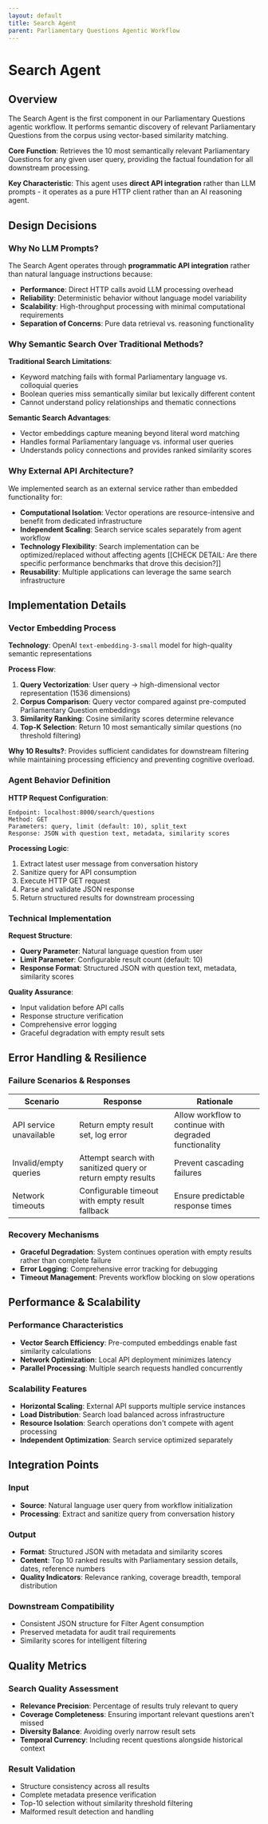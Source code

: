 ```yaml
---
layout: default
title: Search Agent
parent: Parliamentary Questions Agentic Workflow
---
```


# Search Agent

## Overview

The Search Agent is the first component in our Parliamentary Questions agentic workflow. It performs semantic discovery of relevant Parliamentary Questions from the corpus using vector-based similarity matching.

**Core Function**: Retrieves the 10 most semantically relevant Parliamentary Questions for any given user query, providing the factual foundation for all downstream processing.

**Key Characteristic**: This agent uses **direct API integration** rather than LLM prompts - it operates as a pure HTTP client rather than an AI reasoning agent.

## Design Decisions

### Why No LLM Prompts?

The Search Agent operates through **programmatic API integration** rather than natural language instructions because:

- **Performance**: Direct HTTP calls avoid LLM processing overhead
- **Reliability**: Deterministic behavior without language model variability  
- **Scalability**: High-throughput processing with minimal computational requirements
- **Separation of Concerns**: Pure data retrieval vs. reasoning functionality

### Why Semantic Search Over Traditional Methods?

**Traditional Search Limitations**:
- Keyword matching fails with formal Parliamentary language vs. colloquial queries
- Boolean queries miss semantically similar but lexically different content
- Cannot understand policy relationships and thematic connections

**Semantic Search Advantages**:
- Vector embeddings capture meaning beyond literal word matching
- Handles formal Parliamentary language vs. informal user queries
- Understands policy connections and provides ranked similarity scores

### Why External API Architecture?

We implemented search as an external service rather than embedded functionality for:

- **Computational Isolation**: Vector operations are resource-intensive and benefit from dedicated infrastructure
- **Independent Scaling**: Search service scales separately from agent workflow
- **Technology Flexibility**: Search implementation can be optimized/replaced without affecting agents [[CHECK DETAIL: Are there specific performance benchmarks that drove this decision?]]
- **Reusability**: Multiple applications can leverage the same search infrastructure

## Implementation Details

### Vector Embedding Process

**Technology**: OpenAI `text-embedding-3-small` model for high-quality semantic representations

**Process Flow**:
1. **Query Vectorization**: User query → high-dimensional vector representation (1536 dimensions)
2. **Corpus Comparison**: Query vector compared against pre-computed Parliamentary Question embeddings  
3. **Similarity Ranking**: Cosine similarity scores determine relevance
4. **Top-K Selection**: Return 10 most semantically similar questions (no threshold filtering)

**Why 10 Results?**: Provides sufficient candidates for downstream filtering while maintaining processing efficiency and preventing cognitive overload.

### Agent Behavior Definition

**HTTP Request Configuration**:
```
Endpoint: localhost:8000/search/questions
Method: GET
Parameters: query, limit (default: 10), split_text
Response: JSON with question text, metadata, similarity scores
```

**Processing Logic**:
1. Extract latest user message from conversation history
2. Sanitize query for API consumption
3. Execute HTTP GET request
4. Parse and validate JSON response
5. Return structured results for downstream processing

### Technical Implementation

**Request Structure**:
- **Query Parameter**: Natural language question from user
- **Limit Parameter**: Configurable result count (default: 10)
- **Response Format**: Structured JSON with question text, metadata, similarity scores

**Quality Assurance**:
- Input validation before API calls
- Response structure verification  
- Comprehensive error logging
- Graceful degradation with empty result sets

## Error Handling & Resilience

### Failure Scenarios & Responses

| Scenario | Response | Rationale |
|----------|----------|-----------|
| API service unavailable | Return empty result set, log error | Allow workflow to continue with degraded functionality |
| Invalid/empty queries | Attempt search with sanitized query or return empty results | Prevent cascading failures |
| Network timeouts | Configurable timeout with empty result fallback | Ensure predictable response times |

### Recovery Mechanisms

- **Graceful Degradation**: System continues operation with empty results rather than complete failure
- **Error Logging**: Comprehensive error tracking for debugging
- **Timeout Management**: Prevents workflow blocking on slow operations

## Performance & Scalability

### Performance Characteristics

- **Vector Search Efficiency**: Pre-computed embeddings enable fast similarity calculations
- **Network Optimization**: Local API deployment minimizes latency
- **Parallel Processing**: Multiple search requests handled concurrently

### Scalability Features

- **Horizontal Scaling**: External API supports multiple service instances
- **Load Distribution**: Search load balanced across infrastructure
- **Resource Isolation**: Search operations don't compete with agent processing
- **Independent Optimization**: Search service optimized separately

## Integration Points

### Input
- **Source**: Natural language user query from workflow initialization
- **Processing**: Extract and sanitize query from conversation history

### Output  
- **Format**: Structured JSON with metadata and similarity scores
- **Content**: Top 10 ranked results with Parliamentary session details, dates, reference numbers
- **Quality Indicators**: Relevance ranking, coverage breadth, temporal distribution

### Downstream Compatibility
- Consistent JSON structure for Filter Agent consumption
- Preserved metadata for audit trail requirements
- Similarity scores for intelligent filtering

## Quality Metrics

### Search Quality Assessment
- **Relevance Precision**: Percentage of results truly relevant to query
- **Coverage Completeness**: Ensuring important relevant questions aren't missed  
- **Diversity Balance**: Avoiding overly narrow result sets
- **Temporal Currency**: Including recent questions alongside historical context

### Result Validation
- Structure consistency across all results
- Complete metadata presence verification
- Top-10 selection without similarity threshold filtering
- Malformed result detection and handling